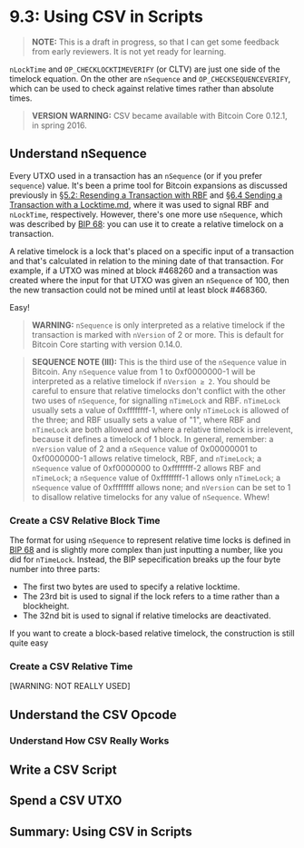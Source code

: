 # 9.3: Using CSV in Scripts

> **NOTE:** This is a draft in progress, so that I can get some feedback from early reviewers. It is not yet ready for learning.

`nLockTime` and `OP_CHECKLOCKTIMEVERIFY` (or CLTV) are just one side of the timelock equation. On the other are `nSequence` and `OP_CHECKSEQUENCEVERIFY`, which can be used to check against relative times rather than absolute times.

> **VERSION WARNING:** CSV became available with Bitcoin Core 0.12.1, in spring 2016.

## Understand nSequence

Every UTXO used in a transaction has an `nSequence` (or if you prefer `sequence`) value. It's been a prime tool for Bitcoin expansions as discussed previously in [§5.2: Resending a Transaction with RBF](5_2_Resending_a_Transaction_with_RBF.md) and [§6.4 Sending a Transaction with a Locktime.md](6_4_Sending_a_Transaction_with_a_Locktime.md), where it was used to signal RBF and `nLockTime`, respectively. However, there's one more use `nSequence`, which was described by [BIP 68](https://github.com/bitcoin/bips/blob/master/bip-0068.mediawiki): you can use it to create a relative timelock on a transaction.

A relative timelock is a lock that's placed on a specific input of a transaction and that's calculated in relation to the mining date of that transaction. For example, if a UTXO was mined at block #468260 and a transaction was created where the input for that UTXO was given an `nSequence` of 100, then the new transaction could not be mined until at least block #468360.

Easy!

> **WARNING:** `nSequence` is only interpreted as a relative timelock if the transaction is marked with `nVersion` of 2 or more. This is default for Bitcoin Core starting with version 0.14.0. 

> **SEQUENCE NOTE (III):** This is the third use of the `nSequence` value in Bitcoin. Any `nSequence` value from 1 to 0xf0000000-1 will be interpreted as a relative timelock if `nVersion ≥ 2`. You should be careful to ensure that relative timelocks don't conflict with the other two uses of `nSequence`, for signalling `nTimeLock` and RBF. `nTimeLock` usually sets a value of 0xffffffff-1, where only `nTimeLock` is allowed of the three; and RBF usually sets a value of "1", where RBF and `nTimeLock` are both allowed and where a relative timelock is irrelevent, because it defines a timelock of 1 block. In general, remember: a `nVersion` value of 2 and a `nSequence` value of 0x00000001 to 0xf0000000-1 allows relative timelock, RBF, and `nTimeLock`; a `nSequence` value of 0xf0000000 to 0xffffffff-2 allows RBF and `nTimeLock`; a `nSequence` value of 0xffffffff-1 allows only `nTimeLock`; a `nSequence` value of 0xffffffff allows none; and `nVersion` can be set to 1 to disallow relative timelocks for any value of `nSequence`. Whew!

### Create a CSV Relative Block Time

The format for using `nSequence` to represent relative time locks is defined in [BIP 68](https://github.com/bitcoin/bips/blob/master/bip-0068.mediawiki) and is slightly more complex than just inputting a number, like you did for `nTimeLock`. Instead, the BIP sepecification breaks up the four byte number into three parts:

* The first two bytes are used to specify a relative locktime.
* The 23rd bit is used to signal if the lock refers to a time rather than a blockheight.
* The 32nd bit is used to signal if relative timelocks are deactivated.

If you want to create a block-based relative timelock, the construction is still quite easy


### Create a CSV Relative Time

[WARNING: NOT REALLY USED]

## Understand the CSV Opcode

### Understand How CSV Really Works

## Write a CSV Script

## Spend a CSV UTXO

## Summary: Using CSV in Scripts

